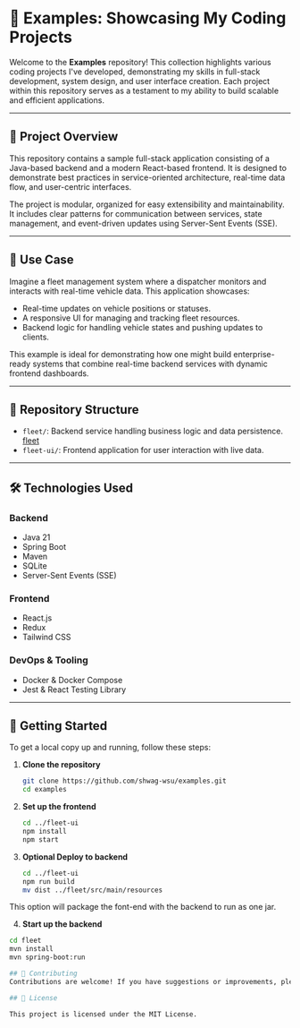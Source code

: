 # 🚀 Examples: Showcasing My Coding Projects

Welcome to the **Examples** repository! This collection highlights various coding projects I've developed, demonstrating my skills in full-stack development, system design, and user interface creation. Each project within this repository serves as a testament to my ability to build scalable and efficient applications.

---

## 📄 Project Overview

This repository contains a sample full-stack application consisting of a Java-based backend and a modern React-based frontend. It is designed to demonstrate best practices in service-oriented architecture, real-time data flow, and user-centric interfaces.

The project is modular, organized for easy extensibility and maintainability. It includes clear patterns for communication between services, state management, and event-driven updates using Server-Sent Events (SSE).

---

## 💼 Use Case

Imagine a fleet management system where a dispatcher monitors and interacts with real-time vehicle data. This application showcases:

- Real-time updates on vehicle positions or statuses.
- A responsive UI for managing and tracking fleet resources.
- Backend logic for handling vehicle states and pushing updates to clients.

  
This example is ideal for demonstrating how one might build enterprise-ready systems that combine real-time backend services with dynamic frontend dashboards.

---

## 📁 Repository Structure

- `fleet/`: Backend service handling business logic and data persistence. [fleet](./fleet/)
- `fleet-ui/`: Frontend application for user interaction with live data.

---

## 🛠️ Technologies Used

### Backend
- Java 21
- Spring Boot
- Maven
- SQLite
- Server-Sent Events (SSE)

### Frontend
- React.js
- Redux
- Tailwind CSS

### DevOps & Tooling
- Docker & Docker Compose
- Jest & React Testing Library

---

## 🚀 Getting Started

To get a local copy up and running, follow these steps:

1. **Clone the repository**
   ```bash
   git clone https://github.com/shwag-wsu/examples.git
   cd examples

2. **Set up the frontend**
   ```bash
   cd ../fleet-ui
   npm install
   npm start

3. **Optional Deploy to backend**
   ```bash
   cd ../fleet-ui
   npm run build
   mv dist ../fleet/src/main/resources

This option will package the font-end with the backend to run as one jar.

4. **Start up the backend**

  ```bash
  cd fleet
  mvn install
  mvn spring-boot:run

## 🤝 Contributing
Contributions are welcome! If you have suggestions or improvements, please fork the repository and submit a pull request.

## 📄 License

This project is licensed under the MIT License.